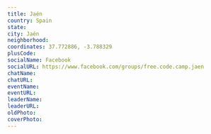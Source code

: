 ```yaml
---
title: Jaén
country: Spain
state: 
city: Jaén
neighborhood: 
coordinates: 37.772886, -3.788329
plusCode:
socialName: Facebook
socialURL: https://www.facebook.com/groups/free.code.camp.jaen
chatName:
chatURL:
eventName:
eventURL:
leaderName:
leaderURL:
oldPhoto: 
coverPhoto:
---
```

